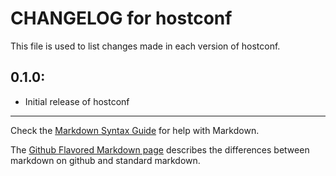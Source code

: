 # CHANGELOG for hostconf

This file is used to list changes made in each version of hostconf.

## 0.1.0:

* Initial release of hostconf

- - - 
Check the [Markdown Syntax Guide](http://daringfireball.net/projects/markdown/syntax) for help with Markdown.

The [Github Flavored Markdown page](http://github.github.com/github-flavored-markdown/) describes the differences between markdown on github and standard markdown.
